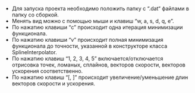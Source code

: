 - Для запуска проекта необходимо положить папку с “.dat“ файлами в папку со сборкой.
- Менять вид можно с помощью мыши и клавиш “w, a, s, d, q, e”. 
- По нажатию клавиши “c” происходит одна итерация минимизации функционала.
- По нажатию клавиши “v” происходит полная минимизация функционала до точности, указанной в конструкторе класса SplineInterpolator. 
- По нажатию клавиш “1, 2, 3, 4, 5” включается/отключается отрисовка точек, ломаных, сплайнов, векторов скорости, векторов ускорения соответственно. 
- По нажатию клавиш “[, ]” происходит увеличение/уменьшение длин векторов скорости и ускорения.